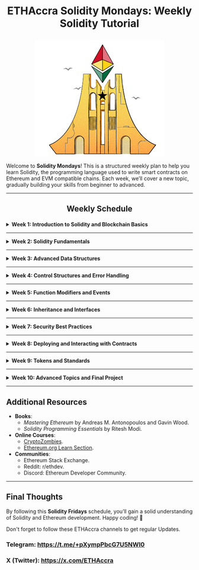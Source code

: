 # <div align="center"><p style="text-align: center;"><strong>ETHAccra Solidity Mondays: Weekly Solidity Tutorial</strong></p></div>

<div align="center" ><img width="350px" src="https://github.com/eben619/Zero-To-Dapp-Workshop/blob/main/ethAccraHero.png"></div>

Welcome to **Solidity Mondays**! This is a structured weekly plan to help you learn Solidity, the programming language used to write smart contracts on Ethereum and EVM compatible chains. Each week, we’ll cover a new topic, gradually building your skills from beginner to advanced.

---

## <div align="center"><p style="text-align: center;"><strong>Weekly Schedule</strong></p></div>

<details>
<summary><strong>Week 1: Introduction to Solidity and Blockchain Basics</strong></summary>

### Topics Covered:
- Evolution of the Web: Web1, Web2, and Web3
- Overview of blockchain and Ethereum.
- Smart contracts: What they are and why they matter.
- Setting up your development environment (Remix IDE, MetaMask, and Node.js).


<h1>📌 Introduction to Blockchain: From Web1 to Solidity on Ethereum</h1>

<h2>🚀 Lesson Overview</h2>
<p>This lesson covers the evolution of the web (Web1, Web2, Web3), blockchain fundamentals, wallets, Ethereum smart contracts, and Solidity programming.</p>

<hr>

<h2>1️⃣ Evolution of the Web: Web1, Web2, and Web3</h2>

<h3>🌐 Web1: The Static Web (1990s - early 2000s)</h3>
<ul>
    <li>Read-only web where users could only consume content.</li>
    <li>Static websites with minimal interaction.</li>
    <li><strong>Examples:</strong> Yahoo, early blogs, and company websites.</li>
</ul>

<h3>🌍 Web2: The Interactive Web (Mid-2000s - Present)</h3>
<ul>
    <li>Read and write capabilities, allowing user-generated content.</li>
    <li>Centralized platforms control data (Facebook, Google, Twitter).</li>
    <li>Monetization through ads and data collection.</li>
    <li><strong>Problems:</strong> Privacy issues, censorship, platform dependence.</li>
</ul>

<h3>🌎 Web3: The Decentralized Web (Emerging Future)</h3>
<ul>
    <li>Built on blockchain and smart contracts.</li>
    <li>Users own their data, assets, and identities.</li>
    <li>Peer-to-peer interactions without intermediaries.</li>
    <li><strong>Examples:</strong> Ethereum-based DApps, DAOs, DeFi, NFTs.</li>
</ul>

<hr>

<h2>2️⃣ What is Blockchain?</h2>

<h3>🔗 Definition</h3>
<p>Blockchain is a decentralized, distributed ledger that records transactions securely and transparently.</p>

<h3>🔑 Key Features</h3>
<ul>
    <li><strong>Decentralization</strong> – No central authority.</li>
    <li><strong>Transparency</strong> – Publicly accessible transactions.</li>
    <li><strong>Security</strong> – Cryptographic encryption ensures integrity.</li>
    <li><strong>Immutability</strong> – Transactions cannot be altered once confirmed.</li>
</ul>

<h3>📌 Types of Blockchains</h3>
<ul>
    <li><strong>Public Blockchains</strong> (Ethereum, Bitcoin) – Open networks, permissionless access.</li>
    <li><strong>Private Blockchains</strong> (Hyperledger) – Restricted access for enterprises.</li>
    <li><strong>Consortium Blockchains</strong> – Controlled by multiple entities.</li>
</ul>

<hr>

<h2>3️⃣ Crypto Wallets</h2>

<h3>🛠 What is a Crypto Wallet?</h3>
<p>A crypto wallet allows users to store, send, and receive digital assets.</p>

<h3>📌 Types of Wallets</h3>
<ul>
    <li><strong>Custodial Wallets</strong> – Centralized control (e.g., Binance, Coinbase).</li>
    <li><strong>Non-Custodial Wallets</strong> – User-controlled keys (e.g., MetaMask, Trust Wallet).</li>
    <li><strong>Hardware Wallets</strong> – Secure offline storage (e.g., Ledger, Trezor).</li>
</ul>

<h3>🔑 Wallet Addresses & Private Keys</h3>
<ul>
    <li><strong>Wallet Address</strong> – Public identifier for receiving funds.</li>
    <li><strong>Private Key</strong> – Secret code controlling wallet access.</li>
</ul>

<hr>

<h2>4️⃣ Introduction to Ethereum</h2>

<h3>🔹 Ethereum Overview</h3>
<ul>
    <li>A decentralized smart contract platform.</li>
    <li>Uses <strong>Ether (ETH)</strong> as the native cryptocurrency.</li>
    <li>Supports <strong>ERC20 (tokens)</strong> and <strong>ERC721 (NFTs)</strong>.</li>
</ul>

<h3>🔹 Ethereum Use Cases</h3>
<ul>
    <li><strong>Decentralized Finance (DeFi)</strong> – Lending, borrowing, staking.</li>
    <li><strong>NFTs</strong> – Digital ownership of assets.</li>
    <li><strong>DAOs</strong> – Community-driven governance.</li>
</ul>

<hr>

<h2>5️⃣ Solidity: Smart Contract Programming</h2>

<h3>📌 What is Solidity?</h3>
<p>A high-level language for writing smart contracts on Ethereum, similar to JavaScript and Python.</p>


<h2>6️⃣ Deploying and Interacting with Smart Contracts</h2>

<h3>🚀 Using Remix IDE</h3>
<ol>
    <li>Open <a href="https://remix.ethereum.org">Remix</a>.</li>
    <li>Create a new Solidity file (<code>.sol</code>).</li>
    <li>Compile and deploy using MetaMask.</li>
</ol>


### Materials:
- **Book**: [*Mastering Ethereum* by Andreas M. Antonopoulos and Gavin Wood (Chapter 1: Introduction to Ethereum).](https://ethereum.org/en/learn/)
- **Online Resources**: [Solidity Documentation](https://soliditylang.org/).   
- **Tools**: Install Remix IDE and MetaMask.

</details>

---

<details>
<summary><strong>Week 2: Solidity Fundamentals</strong></summary><br>

WEEK 2 PRESENTATION

https://docs.google.com/presentation/d/1etS78gVlWwDJBgpt2-aomsntDFG8mUpQ/edit?usp=sharing&ouid=109207709370381780005&rtpof=true&sd=true


REMIX PRESENTATION

https://docs.google.com/presentation/d/1UkdDAZYwNiS0rGIkdulOonFH6FDs4z9smaaj5iDim1s/edit#slide=id.g12e1023695a_0_0

SEPOLIA FAUCET

https://cloud.google.com/application/web3/faucet/ethereum/sepolia



### Topics Covered:
- Basic syntax and structure of a Solidity contract.
- Data types: `uint`, `address`, `bool`, `string`, etc.
- Variables: State variables, local variables, and constants.
- Functions: Visibility (`public`, `private`, `internal`, `external`), and modifiers.

<h1>Solidity Mondays: Solidity Fundamentals</h1>

<h2>1. Basic Structure of a Solidity Contract</h2>
<p>A Solidity smart contract starts with the <code>pragma</code> directive, followed by the contract definition. Solidity contracts contain functions, variables, and logic that define how they interact on the blockchain.</p>
<pre><code>
// SPDX-License-Identifier: MIT
pragma solidity ^0.8.19; // Specifies the Solidity version

contract MyFirstContract {
    // Contract content goes here
}
</code></pre>

<h2>2. Data Types in Solidity</h2>
<h3>Value Types</h3>
<ul>
    <li><strong>Boolean (<code>bool</code>)</strong>: Stores <code>true</code> or <code>false</code>.</li>
    <li><strong>Unsigned Integer (<code>uint</code>)</strong>: Represents non-negative integers.</li>
    <li><strong>Signed Integer (<code>int</code>)</strong>: Stores positive and negative integers.</li>
    <li><strong>Address (<code>address</code>)</strong>: Stores Ethereum addresses.</li>
    <li><strong>Bytes (<code>bytes1</code> to <code>bytes32</code>)</strong>: Used for cryptographic operations.</li>
    <li><strong>String (<code>string</code>)</strong>: Used for storing text.</li>
</ul>

<h2>3. Functions in Solidity</h2>

***Basic Structure Of A function***<br>
<img src="https://github.com/eben619/Celo_Africa_Dao-Ghana_University_Tour/blob/main/function.avif" width="500px"><br>

<p>Functions define the behavior of a smart contract. They can be public, private, view (read-only), or payable (can receive Ether).</p>
<pre><code>
function getName() public pure returns (string memory) {
    return "Solidity Mondays"; // Returns a fixed string
}
</code></pre>

<h2>4. Variables in Solidity</h2>

<h3>State Variables</h3>
<p>State variables are permanently stored on the blockchain. They retain their values even after the contract execution ends.</p>
<pre><code>
contract Example {
    uint256 public storedNumber; // A state variable stored on the blockchain
    function setNumber(uint256 _num) public {
        storedNumber = _num; // Updates the state variable
    }
}
</code></pre>

<h3>Local Variables</h3>
<p>Local variables exist only within a function's execution scope. They do not persist on the blockchain.</p>
<pre><code>
function getNumber() public pure returns (uint256) {
    uint256 localNumber = 10; // Local variable, exists only in this function
    return localNumber;
}
</code></pre>

<h3>Global Variables</h3>
<p>Global variables provide blockchain-related information such as the sender's address, block number, or timestamp.</p>
<pre><code>
uint256 public blockNumber = block.number; // Gets the current block number
address public sender = msg.sender; // Gets the address of the sender
</code></pre>

<h2>5. Control Structures (If-Else, Loops)</h2>

<h3>If-Else Statement</h3>
<p>The if-else statement allows conditional execution of code based on specific conditions.</p>
<pre><code>
function checkEven(uint256 num) public pure returns (string memory) {
    if (num % 2 == 0) {
        return "Even"; // Returns "Even" if the number is divisible by 2
    } else {
        return "Odd"; // Returns "Odd" if the number is not divisible by 2
    }
}
</code></pre>

<h2>6. Mappings and Structs</h2>

<h3>Mappings</h3>
<p>Mappings store key-value pairs, where keys are unique, and values can be of any type.</p>
<pre><code>
mapping(address => uint256) public balances; // Maps addresses to balances

function updateBalance(address _user, uint256 _amount) public {
    balances[_user] = _amount; // Updates the balance for the user
}
</code></pre>

<h3>Structs</h3>
<p>Structs are used to define custom data structures, grouping multiple data fields.</p>
<pre><code>
struct Student {
    string name;
    uint256 age;
}

Student public student; // Declares a student struct variable

function setStudent(string memory _name, uint256 _age) public {
    student = Student(_name, _age); // Assigns values to the student struct
}
</code></pre>

<h2>7. Events and Logging</h2>
<p>Events in Solidity allow logging data on the blockchain. They are mainly used to track actions like transactions or contract updates.</p>
<pre><code>
event UserRegistered(address indexed user, uint256 timestamp); // Declares an event

function registerUser() public {
    emit UserRegistered(msg.sender, block.timestamp); // Emits an event when a user registers
}
</code></pre>

<h2>8. Modifiers</h2>
<p>Modifiers define rules that must be met before executing a function. They help enforce access control and conditions.</p>
<pre><code>
modifier onlyOwner() {
    require(msg.sender == owner, "Not the owner"); // Checks if the caller is the contract owner
    _;
}

function restrictedFunction() public onlyOwner {
    // Function logic that only the owner can execute
}
</code></pre>

<h2>9. Payable Functions (Handling Ether)</h2>
<p>Payable functions allow contracts to receive and send Ether. The <code>msg.value</code> property holds the amount of Ether sent.</p>
<pre><code>
function deposit() public payable {
    require(msg.value > 0, "Must send some Ether"); // Ensures Ether is sent
}

function getBalance() public view returns (uint256) {
    return address(this).balance; // Returns the contract's balance
}
</code></pre>




### Materials:
- **Book**: *Mastering Ethereum* (Chapter 7: Smart Contracts and Solidity).
- **Practice**: Write a simple "Hello World" contract in Remix IDE.

</details>

---

<details>
<summary><strong>Week 3: Advanced Data Structures</strong></summary>

### Topics Covered:
- Arrays: Fixed-size and dynamic arrays.
- Structs: Custom data types.
- Mappings: Key-value pairs.
- Enums: User-defined types for constants.

### Materials:
- **Book**: *Mastering Ethereum* (Chapter 7: Smart Contracts and Solidity).
- **Practice**: Create a contract that stores and retrieves user data using structs and mappings.

</details>

---

<details>
<summary><strong>Week 4: Control Structures and Error Handling</strong></summary>

### Topics Covered:
- Conditional statements: `if`, `else`, `else if`.
- Loops: `for`, `while`.
- Error handling: `require`, `assert`, `revert`.

### Materials:
- **Online Resources**: [Solidity by Example](https://solidity-by-example.org/).
- **Practice**: Write a contract that implements a basic voting system with error handling.

</details>

---

<details>
<summary><strong>Week 5: Function Modifiers and Events</strong></summary>

### Topics Covered:
- Function modifiers: `view`, `pure`, `payable`.
- Custom modifiers.
- Events: Logging and listening to events.

### Materials:
- **Book**: *Mastering Ethereum* (Chapter 7: Smart Contracts and Solidity).
- **Practice**: Add events to your voting contract to log votes.

</details>

---

<details>
<summary><strong>Week 6: Inheritance and Interfaces</strong></summary>

### Topics Covered:
- Inheritance: `is` keyword, parent and child contracts.
- Abstract contracts.
- Interfaces: Defining and implementing interfaces.

### Materials:
- **Online Resources**: [Solidity Documentation](https://soliditylang.org/).
- **Practice**: Create a parent contract with shared functionality and a child contract that inherits from it.

</details>

---

<details>
<summary><strong>Week 7: Security Best Practices</strong></summary>

### Topics Covered:
- Common vulnerabilities: Reentrancy, integer overflow, and more.
- Security tools: Slither, MythX.
- Writing secure code.

### Materials:
- **Book**: *Mastering Ethereum* (Chapter 9: Smart Contract Security).
- **Online Resources**: [Consensys Smart Contract Best Practices](https://consensys.github.io/smart-contract-best-practices/).
- **Practice**: Audit a simple contract for vulnerabilities.

</details>

---

<details>
<summary><strong>Week 8: Deploying and Interacting with Contracts</strong></summary>

### Topics Covered:
- Deploying contracts to testnets (Ropsten, Rinkeby, etc.).
- Interacting with contracts using Web3.js or Ethers.js.
- Gas optimization techniques.

### Materials:
- **Book**: *Mastering Ethereum* (Chapter 10: Tokens).
- **Tools**: Infura, Alchemy, or Hardhat for deployment.
- **Practice**: Deploy your voting contract to a testnet and interact with it using a simple frontend.

</details>

---

<details>
<summary><strong>Week 9: Tokens and Standards</strong></summary>

### Topics Covered:
- ERC-20: Fungible tokens.
- ERC-721: Non-fungible tokens (NFTs).
- ERC-1155: Multi-token standard.

### Materials:
- **Book**: *Mastering Ethereum* (Chapter 10: Tokens).
- **Practice**: Create and deploy your own ERC-20 token.

</details>

---

<details>
<summary><strong>Week 10: Advanced Topics and Final Project</strong></summary>

### Topics Covered:
- Upgradeable contracts using proxies.
- Layer 2 solutions: Optimism, Arbitrum.
- Decentralized Autonomous Organizations (DAOs).

### Materials:
- **Book**: *Mastering Ethereum* (Chapter 11: Oracles and Chapter 12: Decentralized Applications).
- **Final Project**: Build and deploy a decentralized application (dApp) that incorporates everything you’ve learned.

</details>

---

## Additional Resources
- **Books**:
  - *Mastering Ethereum* by Andreas M. Antonopoulos and Gavin Wood.
  - *Solidity Programming Essentials* by Ritesh Modi.
- **Online Courses**:
  - [CryptoZombies](https://cryptozombies.io/).
  - [Ethereum.org Learn Section](https://ethereum.org/en/learn/).
- **Communities**:
  - Ethereum Stack Exchange.
  - Reddit: r/ethdev.
  - Discord: Ethereum Developer Community.

---

## Final Thoughts
By following this **Solidity Fridays** schedule, you’ll gain a solid understanding of Solidity and Ethereum development. Happy coding! 🚀

Don't forget to follow these ETHAccra channels to get regular Updates.

### Telegram: https://t.me/+pXympPbcG7U5NWI0

### X (Twitter): https://x.com/ETHAccra
